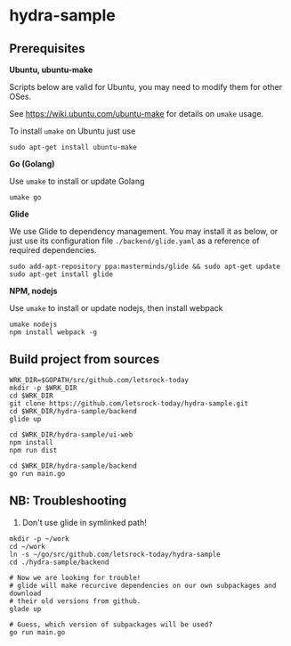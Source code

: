 # hydra-sample

## Prerequisites

__Ubuntu, ubuntu-make__

Scripts below are valid for Ubuntu, you may need to modify them for other OSes.

See https://wiki.ubuntu.com/ubuntu-make for details on `umake` usage.

To install `umake` on Ubuntu just use

```
sudo apt-get install ubuntu-make
```

__Go (Golang)__

Use `umake` to install or update Golang

```
umake go
```

__Glide__

We use Glide to dependency management. You may install it as below, or just use its
configuration file `./backend/glide.yaml` as a reference of required dependencies.

```
sudo add-apt-repository ppa:masterminds/glide && sudo apt-get update
sudo apt-get install glide
```

__NPM, nodejs__

Use `umake` to install or update nodejs, then install webpack

```
umake nodejs
npm install webpack -g
```


## Build project from sources

```
WRK_DIR=$GOPATH/src/github.com/letsrock-today
mkdir -p $WRK_DIR
cd $WRK_DIR
git clone https://github.com/letsrock-today/hydra-sample.git
cd $WRK_DIR/hydra-sample/backend
glide up

cd $WRK_DIR/hydra-sample/ui-web
npm install
npm run dist

cd $WRK_DIR/hydra-sample/backend
go run main.go

```

## NB: Troubleshooting

1. Don't use glide in symlinked path!

```
mkdir -p ~/work
cd ~/work
ln -s ~/go/src/github.com/letsrock-today/hydra-sample
cd ./hydra-sample/backend

# Now we are looking for trouble!
# glide will make recurcive dependencies on our own subpackages and download
# their old versions from github.
glade up

# Guess, which version of subpackages will be used?
go run main.go
```
